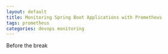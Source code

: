 ```yaml
---
layout: default
title: Monitoring Spring Boot Applications with Prometheus
tags: prometheus
categories: devops monitoring
---
```


Before the break
<!--more-->

